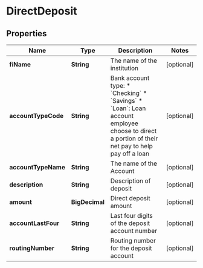 

# DirectDeposit


## Properties

| Name | Type | Description | Notes |
|------------ | ------------- | ------------- | -------------|
|**fiName** | **String** | The name of the institution |  [optional] |
|**accountTypeCode** | **String** | Bank account type:  * &#x60;Checking&#x60;  * &#x60;Savings&#x60;  * &#x60;Loan&#x60;: Loan account employee choose to direct a portion of their net pay to help pay off a loan  |  [optional] |
|**accountTypeName** | **String** | The name of the Account |  [optional] |
|**description** | **String** | Description of deposit |  [optional] |
|**amount** | **BigDecimal** | Direct deposit amount |  [optional] |
|**accountLastFour** | **String** | Last four digits of the deposit account number |  [optional] |
|**routingNumber** | **String** | Routing number for the deposit account |  [optional] |



